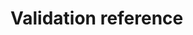 <script setup>
import ReferenceTable from '../../components/ReferenceTable.vue';
import ReferenceOption from '../../components/ReferenceOption.vue';
</script>

# Validation reference

<!-- @include: ./hierarchy-not-circular.md -->
